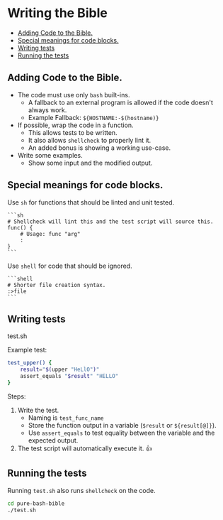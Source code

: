 # Writing the Bible

<!-- vim-markdown-toc GFM -->

* [Adding Code to the Bible.](#adding-code-to-the-bible)
* [Special meanings for code blocks.](#special-meanings-for-code-blocks)
* [Writing tests](#writing-tests)
* [Running the tests](#running-the-tests)

<!-- vim-markdown-toc -->

## Adding Code to the Bible.

- The code must use only `bash` built-ins.
    - A fallback to an external program is allowed if the code doesn't
      always work.
    - Example Fallback: `${HOSTNAME:-$(hostname)}`
- If possible, wrap the code in a function.
    - This allows tests to be written.
    - It also allows `shellcheck` to properly lint it.
    - An added bonus is showing a working use-case.
- Write some examples.
    - Show some input and the modified output.


## Special meanings for code blocks.

Use `sh` for functions that should be linted and unit tested.

    ```sh
    # Shellcheck will lint this and the test script will source this.
    func() {
        # Usage: func "arg"
        :
    }
    ```

Use `shell` for code that should be ignored.

    ```shell
    # Shorter file creation syntax.
    :>file
    ```

## Writing tests

test.sh

Example test:

```sh
test_upper() {
    result="$(upper "HeLlO")"
    assert_equals "$result" "HELLO"
}
```

Steps:

1. Write the test.
    - Naming is `test_func_name`
    - Store the function output in a variable (`$result` or `${result[@]}`).
    - Use `assert_equals` to test equality between the variable and the
      expected output.
2. The test script will automatically execute it. :+1:


## Running the tests

Running `test.sh` also runs `shellcheck` on the code.

```sh
cd pure-bash-bible
./test.sh
```
